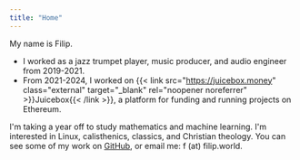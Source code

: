 ```yaml
---
title: "Home"
---
```


My name is Filip.

- I worked as a jazz trumpet player, music producer, and audio engineer from 2019-2021.
- From 2021-2024, I worked on {{< link src="https://juicebox.money" class="external" target="_blank" rel="noopener noreferrer" >}}Juicebox{{< /link >}}, a platform for funding and running projects on Ethereum.

I'm taking a year off to study mathematics and machine learning. I'm interested in Linux, calisthenics, classics, and Christian theology. You can see some of my work on [GitHub](https://github.com/filipviz), or email me: f (at) filip.world.
